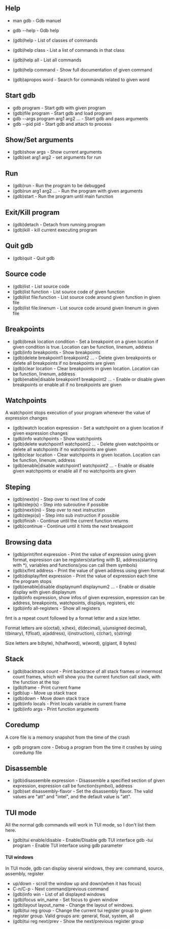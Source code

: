 ## Help
* man gdb - Gdb manuel
* gdb --help - Gdb help
* (gdb)help - List of classes of commands

* (gdb)help class - List a list of commands in that class
* (gdb)help all - List all commands
* (gdb)help command - Show full documentation of given command
* (gdb)apropos word - Search for commands related to given word


## Start gdb
* gdb program - Start gdb with given program
* (gdb)file program - Start gdb and load program
* gdb --args program arg1 arg2 ... - Start gdb and pass arguments
* gdb --pid pid - Start gdb and attach to process


## Show/Set arguments
* (gdb)show args - Show current arguments
* (gdb)set arg1 arg2 - set arguments for run


## Run
* (gdb)run - Run the program to be debugged
* (gdb)run arg1 arg2 ... - Run the program with given arguments
* (gdb)start - Run the program until main function

## Exit/Kill program 
* (gdb)detach - Detach from running program
* (gdb)kill - kill current executing program


## Quit gdb
* (gdb)quit - Quit gdb


## Source code
* (gdb)list - List source code
* (gdb)list function - List source code of given function
* (gdb)list file:function - List source code around given function in given file
* (gdb)list file:linenum - List source code around given linenum in given file


## Breakpoints
* (gdb)break location condition - Set a breakpoint on a given location if given condition is true. Location can be function, linenum, address
* (gdb)info breakpoints - Show breakpoints
* (gdb)delete breakpoint1 breakpoint2 ... - Delete given breakpoints or delete all breakpoints if no breakpoints are given
* (gdb)clear location - Clear breakpoints in given location. Location can be function, linenum, address
* (gdb)enable|disable breakpoint1 breakpoint2 ... - Enable or disable given breakpoints or enable all if no breakpoints are given


## Watchpoints
A watchpoint stops execution of your program whenever the value of expression changes
* (gdb)watch location expression - Set a watchpoint on a given location if given expression changes
* (gdb)info watchpoints - Show watchpoints
* (gdb)delete watchpoint1 watchpoint2 ... - Delete given watchpoints or delete all watchpoints if no watchpoints are given
* (gdb)clear location - Clear watchpoints in given location. Location can be function, linenum, address
* (gdb)enable|disable watchpoint1 watchpoint2 ... - Enable or disable given watchpoints or enable all if no watchpoints are given


## Steping
* (gdb)next(n) - Step over to next line of code
* (gdb)step(s) - Step into subroutine if possible
* (gdb)nexti(ni) - Step over to next instruction
* (gdb)stepi(si) - Step into sub instruction if possible
* (gdb)finish - Continue until the current function returns
* (gdb)continue - Continue until it hints the next breakpoint


## Browsing data
* (gdb)print/fmt expression - Print the value of expression using given format, expresison can be registers(starting with $), address(starting with *), variables and functions(you can call them symbols)
* (gdb)x/fmt address - Print the value of given address using given format
* (gdb)display/fmt expression - Print the value of expression each time the program stops
* (gdb)enable|disable displaynum1 displaynum2 ... - Enable or disable display with given displaynum
* (gdb)info expression, show infos of given expression, expression can be address, breakpoints, watchpoints, displays, registers, etc
* (gdb)info all-registers - Show all registers

fmt is a repeat count followed by a format letter and a size letter.

Format letters are o(octal), x(hex), d(decimal), u(unsigned decimal), t(binary), f(float), a(address), i(instruction), c(char), s(string)


Size letters are b(byte), h(halfword), w(word), g(giant, 8 bytes)
## Stack
* (gdb)backtrack count - Print backtrace of all stack frames or innermost count frames, which will show you the current function call stack, with the function at the top
* (gdb)frame - Print current frame
* (gdb)up - Move up stack trace
* (gdb)down - Move down stack trace
* (gdb)info locals - Print locals variable in current frame
* (gdb)info args - Print function arguments


## Coredump
A core file is a memory snapshot from the time of the crash
* gdb program core - Debug a program from the time it crashes by using coredump file


## Disassemble
* (gdb)disassemble expression - Disassemble a specified section of given expression, expression call be function(symbol), address
* (gdb)set disassembly-flavor - Set the disassembly flavor. The valid values are "att" and "intel", and the default value is "att".


## TUI mode
All the normal gdb commands will work in TUI mode, so I don't list them here.
* (gdb)tui enable/disable - Enable/Disable gdb TUI interface
gdb -tui program - Enable TUI interface using gdb parameter

#### TUI windows
In TUI mode, gdb can display several windows, they are: command, source, assembly, register
* up/down - scroll the window up and down(when it has focus)
* C-n/C-p - Next command/previous command
* (gdb)info win - List of all displayed windows
* (gdb)focus win_name - Set focus to given window
* (gdb)layout layout_name - Change the layout of windows.
* (gdb)tui reg group - Change the current tui register group to given register group. Valid groups are: general, float, system, all
* (gdb)tui reg next/prev - Show the next/previous register group
